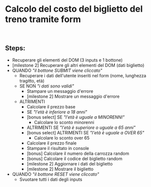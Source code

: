 # Calcolo del costo del biglietto del treno tramite form

<br>

## Steps:

- Recuperare gli elementi del DOM (3 inputs e 1 bottone)
- [milestone 2] Recuperare gli altri elementi del DOM (dati biglietto)
- QUANDO _"il bottone SUBMIT viene cliccato"_
    - Recuperare i dati dell'utente inseriti nel form (nome, lunghezza tragitto, età)
    - SE NON _"i dati sono validi"_
        - Stampare un messaggio d'errore
        - [milestone 2] Mostrare un messaggio d'errore
    - ALTRIMENTI
        - Calcolare il prezzo base
        - SE _"l'età è inferiore a 18 anni"_
        - [bonus select] SE _"l'età è uguale a MINORENNI"_
            - Calcolare lo sconto minorenni
        - ALTRIMENTI SE _"l'età è superiore o uguale a 65 anni"_
        - [bonus select] ALTRIMENTI SE _"l'età è uguale a OVER 65"_
            - Calcolare lo sconto over 65
        - Calcolare il prezzo finale
        - Stampare il risultato in console
        - [bonus] Calcolare il numero della carrozza random
        - [bonus] Calcolare il codice del biglietto random
        - [milestone 2] Aggiornare i dati del biglietto
        - [milestone 2] Mostrare il biglietto
- QUANDO _"il bottone RESET viene cliccato"_
    - Svuotare tutti i dati degli inputs